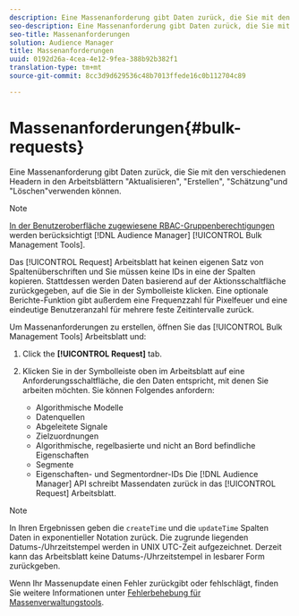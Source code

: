 ```yaml
---
description: Eine Massenanforderung gibt Daten zurück, die Sie mit den verschiedenen Headern in den Arbeitsblättern "Aktualisieren", "Erstellen", "Schätzung"und "Löschen"verwenden können.
seo-description: Eine Massenanforderung gibt Daten zurück, die Sie mit den verschiedenen Headern in den Arbeitsblättern "Aktualisieren", "Erstellen", "Schätzung"und "Löschen"verwenden können.
seo-title: Massenanforderungen
solution: Audience Manager
title: Massenanforderungen
uuid: 0192d26a-4cea-4e12-9fea-388b92b382f1
translation-type: tm+mt
source-git-commit: 8cc3d9d629536c48b7013ffede16c0b112704c89

---
```



# Massenanforderungen{#bulk-requests}

Eine Massenanforderung gibt Daten zurück, die Sie mit den verschiedenen Headern in den Arbeitsblättern &quot;Aktualisieren&quot;, &quot;Erstellen&quot;, &quot;Schätzung&quot;und &quot;Löschen&quot;verwenden können.

<!-- 

t_bulk_requests.xml

 -->

>[!NOTE]
>
>[In der Benutzeroberfläche zugewiesene RBAC-Gruppenberechtigungen](../../features/administration/administration-overview.md) werden berücksichtigt [!DNL Audience Manager] [!UICONTROL Bulk Management Tools].

Das [!UICONTROL Request] Arbeitsblatt hat keinen eigenen Satz von Spaltenüberschriften und Sie müssen keine IDs in eine der Spalten kopieren. Stattdessen werden Daten basierend auf der Aktionsschaltfläche zurückgegeben, auf die Sie in der Symbolleiste klicken. Eine optionale Berichte-Funktion gibt außerdem eine Frequenzzahl für Pixelfeuer und eine eindeutige Benutzeranzahl für mehrere feste Zeitintervalle zurück.

Um Massenanforderungen zu erstellen, öffnen Sie das [!UICONTROL Bulk Management Tools] Arbeitsblatt und:

1. Click the **[!UICONTROL Request]** tab.
2. Klicken Sie in der Symbolleiste oben im Arbeitsblatt auf eine Anforderungsschaltfläche, die den Daten entspricht, mit denen Sie arbeiten möchten. Sie können Folgendes anfordern:

   * Algorithmische Modelle
   * Datenquellen
   * Abgeleitete Signale
   * Zielzuordnungen
   * Algorithmische, regelbasierte und nicht an Bord befindliche Eigenschaften
   * Segmente
   * Eigenschaften- und Segmentordner-IDs
   Die [!DNL Audience Manager] API schreibt Massendaten zurück in das [!UICONTROL Request] Arbeitsblatt.

>[!NOTE]
>
>In Ihren Ergebnissen geben die `createTime` und die `updateTime` Spalten Daten in exponentieller Notation zurück. Die zugrunde liegenden Datums-/Uhrzeitstempel werden in UNIX UTC-Zeit aufgezeichnet. Derzeit kann das Arbeitsblatt keine Datums-/Uhrzeitstempel in lesbarer Form zurückgeben.

Wenn Ihr Massenupdate einen Fehler zurückgibt oder fehlschlägt, finden Sie weitere Informationen unter [Fehlerbehebung für Massenverwaltungstools](../../reference/bulk-management-tools/bulk-troubleshooting.md).
